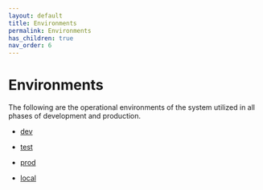 ```yaml
---
layout: default
title: Environments
permalink: Environments
has_children: true
nav_order: 6
---
```

# Environments

The following are the operational environments of the system utilized in all phases of development and production.


* [dev](environment-dev)

* [test](environment-test)

* [prod](environment-prod)

* [local](environment-local)

